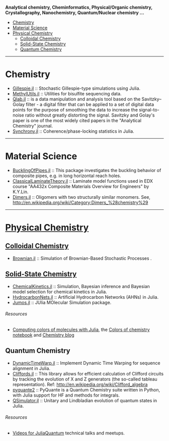 **Analytical chemistry, Cheminformatics, Physical/Organic chemistry, Crystallography, Nanochemistry, Quantum/Nuclear chemistry ...**

+ [Chemistry](#chemistry)
+ [Material Science](#material-science)
+ [Physical Chemistry](#physical-chemistry)
   + [Colloidal Chemistry](#colloidal-chemistry)
   + [Solid-State Chemistry](#solid-state-chemistry)
   + [Quantum Chemistry](#quantum-chemistry)

----

# Chemistry 
+ [Gillespie.jl](https://github.com/sdwfrost/Gillespie.jl) :: Stochastic Gillespie-type simulations using Julia.
+ [MethylUtils.jl](https://github.com/nw11/MethylUtils.jl) :: Utilities for bisulfite sequencing data.
+ [Qlab.jl](https://github.com/blakejohnson/Qlab.jl) :: is a data manipulation and analysis tool based on the Savitzky–Golay filter - a digital filter that can be applied to a set of digital data points for the purpose of smoothing the data to increase the signal-to-noise ratio without greatly distorting the signal. Savitzky and Golay's paper is one of the most widely cited papers in the "Analytical Chemistry" journal.
+ [Synchrony.jl](https://github.com/simonster/Synchrony.jl) :: Coherence/phase-locking statistics in Julia.

----

# Material Science
+ [BucklingOfPipes.jl](https://github.com/goedman/BucklingOfPipes.jl) :: This package investigates the buckling behavior of composite pipes, e.g. in long horizontal reach holes.
+ [ClassicalLaminateTheory.jl](https://github.com/goedman/ClassicalLaminateTheory.jl) :: Laminate model functions used in EDX course "AA432x Composite Materials Overview for Engineers" by K.Y.Lin.
+ [Dimers.jl](https://github.com/sswatson/Dimers.jl) :: Oligomers with two structurally similar monomers. See, http://en.wikipedia.org/wiki/Category:Dimers_%28chemistry%29

----

# [Physical Chemistry](https://en.wikipedia.org/wiki/Category:Physical_chemistry)

## [Colloidal Chemistry](#https://en.wikipedia.org/wiki/Category:Colloidal_chemistry)
+ [Brownian.jl](https://github.com/UniversityofWarwick/Brownian.jl) :: Simulation of Brownian-Based Stochastic Processes .

## [Solid-State Chemistry](https://en.wikipedia.org/wiki/Solid-state_chemistry)
+ [ChemicalKinetics.jl](https://github.com/scidom/ChemicalKinetics.jl) :: Simulation, Bayesian inference and Bayesian model selection for chemical kinetics in Julia.
+ [HydrocarbonNets.jl](https://github.com/Ismael-VC/HydrocarbonNets.jl) :: Artificial Hydrocarbon Networks (AHNs) in Julia.
+ [Jumos.jl](https://github.com/Luthaf/Jumos.jl) :: JUlia MOlecular Simulation package.

###### Resources
+ [Computing colors of molecules with Julia](https://github.com/jiahao/ijulia-notebooks), the [Colors of chemistry notebook](http://jiahao.github.io/julia-blog/2014/06/09/the-colors-of-chemistry.html) and [Chemistry blog](http://jiahao.github.io/julia-blog/)


## Quantum Chemistry
+ [DynamicTimeWarp.jl](https://github.com/joefowler/DynamicTimeWarp.jl) :: Implement Dynamic Time Warping for sequence alignment in Julia.
+ [Cliffords.jl](https://github.com/BBN-Q/Cliffords.jl) :: This library allows for efficient calculation of Clifford circuits by tracking the evolution of X and Z generators (the so-called tableau representation). Ref: http://en.wikipedia.org/wiki/Clifford_algebra
+ [pyquante2](https://github.com/rpmuller/pyquante2/) :: PyQuante is a Quantum Chemistry suite written in Python, with Julia support for HF and methods for integrals. 
+ [QSimulator.jl](https://github.com/BBN-Q/QSimulator.jl) :: Unitary and Lindbladian evolution of quantum states in Julia.

###### Resources
+ [Videos for JuliaQuantum](https://www.youtube.com/channel/UCXeOiWjj3rcYUQqfgelTDWQ) technical talks and meetups.

